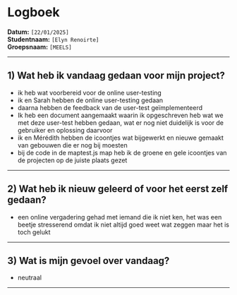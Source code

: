 # Logboek

**Datum:** `[22/01/2025]`  
**Studentnaam:** `[Elyn Renoirte]`  
**Groepsnaam:** `[MEELS]`

---

## 1) Wat heb ik vandaag gedaan voor mijn project?

- ik heb wat voorbereid voor de online user-testing
- ik en Sarah hebben de online user-testing gedaan
- daarna hebben de feedback van de user-test geïmplementeerd
- Ik heb een document aangemaakt waarin ik opgeschreven heb wat we met deze user-test hebben gedaan, wat er nog niet duidelijk is voor de gebruiker en oplossing daarvoor
- ik en Mérédith hebben de icoontjes wat bijgewerkt en nieuwe gemaakt van gebouwen die er nog bij moesten
- bij de code in de maptest.js map heb ik de groene en gele icoontjes van de projecten op de juiste plaats gezet



---

## 2) Wat heb ik nieuw geleerd of voor het eerst zelf gedaan?

- een online vergadering gehad met iemand die ik niet ken, het was een beetje stresserend omdat ik niet altijd goed weet wat zeggen maar het is toch gelukt

---

## 3) Wat is mijn gevoel over vandaag?
- neutraal

---
